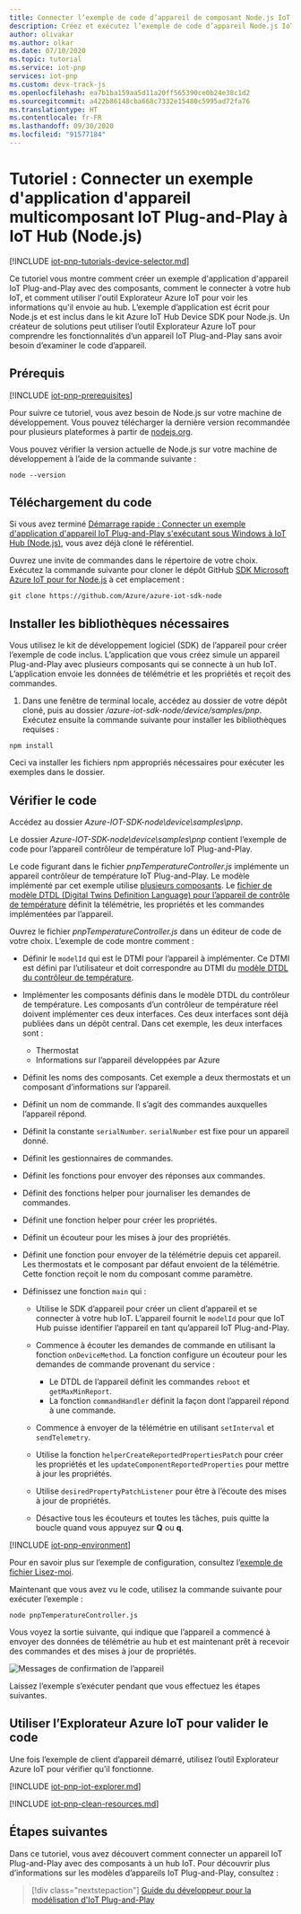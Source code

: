 ```yaml
---
title: Connecter l’exemple de code d’appareil de composant Node.js IoT Plug-and-Play à IoT Hub | Microsoft Docs
description: Créez et exécutez l’exemple de code d’appareil Node.js IoT Plug-and-Play qui utilise plusieurs composants et se connecte à un hub IoT. Utilisez l’outil Azure IoT Explorer pour afficher les informations envoyées par l’appareil au hub.
author: olivakar
ms.author: olkar
ms.date: 07/10/2020
ms.topic: tutorial
ms.service: iot-pnp
services: iot-pnp
ms.custom: devx-track-js
ms.openlocfilehash: ea7b1ba159aa5d11a20ff565390ce0b24e38c1d2
ms.sourcegitcommit: a422b86148cba668c7332e15480c5995ad72fa76
ms.translationtype: HT
ms.contentlocale: fr-FR
ms.lasthandoff: 09/30/2020
ms.locfileid: "91577184"
---
```

# <a name="tutorial-connect-a-sample-iot-plug-and-play-multiple-component-device-application-to-iot-hub-nodejs"></a>Tutoriel : Connecter un exemple d'application d'appareil multicomposant IoT Plug-and-Play à IoT Hub (Node.js)

[!INCLUDE [iot-pnp-tutorials-device-selector.md](../../includes/iot-pnp-tutorials-device-selector.md)]

Ce tutoriel vous montre comment créer un exemple d'application d'appareil IoT Plug-and-Play avec des composants, comment le connecter à votre hub IoT, et comment utiliser l'outil Explorateur Azure IoT pour voir les informations qu'il envoie au hub. L’exemple d’application est écrit pour Node.js et est inclus dans le kit Azure IoT Hub Device SDK pour Node.js. Un créateur de solutions peut utiliser l’outil Explorateur Azure IoT pour comprendre les fonctionnalités d’un appareil IoT Plug-and-Play sans avoir besoin d’examiner le code d’appareil.

## <a name="prerequisites"></a>Prérequis

[!INCLUDE [iot-pnp-prerequisites](../../includes/iot-pnp-prerequisites.md)]

Pour suivre ce tutoriel, vous avez besoin de Node.js sur votre machine de développement. Vous pouvez télécharger la dernière version recommandée pour plusieurs plateformes à partir de [nodejs.org](https://nodejs.org).

Vous pouvez vérifier la version actuelle de Node.js sur votre machine de développement à l’aide de la commande suivante :

```cmd/sh
node --version
```

## <a name="download-the-code"></a>Téléchargement du code

Si vous avez terminé [Démarrage rapide : Connecter un exemple d'application d'appareil IoT Plug-and-Play s'exécutant sous Windows à IoT Hub (Node.js)](quickstart-connect-device-node.md), vous avez déjà cloné le référentiel.

Ouvrez une invite de commandes dans le répertoire de votre choix. Exécutez la commande suivante pour cloner le dépôt GitHub [SDK Microsoft Azure IoT pour for Node.js](https://github.com/Azure/azure-iot-sdk-node) à cet emplacement :

```cmd/sh
git clone https://github.com/Azure/azure-iot-sdk-node
```

## <a name="install-required-libraries"></a>Installer les bibliothèques nécessaires

Vous utilisez le kit de développement logiciel (SDK) de l’appareil pour créer l’exemple de code inclus. L’application que vous créez simule un appareil Plug-and-Play avec plusieurs composants qui se connecte à un hub IoT. L’application envoie les données de télémétrie et les propriétés et reçoit des commandes.

1. Dans une fenêtre de terminal locale, accédez au dossier de votre dépôt cloné, puis au dossier */azure-iot-sdk-node/device/samples/pnp*. Exécutez ensuite la commande suivante pour installer les bibliothèques requises :

```cmd/sh
npm install
```

Ceci va installer les fichiers npm appropriés nécessaires pour exécuter les exemples dans le dossier.

## <a name="review-the-code"></a>Vérifier le code

Accédez au dossier *Azure-IOT-SDK-node\device\samples\pnp*.

Le dossier *Azure-IOT-SDK-node\device\samples\pnp* contient l’exemple de code pour l’appareil contrôleur de température IoT Plug-and-Play.

Le code figurant dans le fichier *pnpTemperatureController.js* implémente un appareil contrôleur de température IoT Plug-and-Play. Le modèle implémenté par cet exemple utilise [plusieurs composants](concepts-components.md). Le [fichier de modèle DTDL (Digital Twins Definition Language) pour l’appareil de contrôle de température](https://github.com/Azure/opendigitaltwins-dtdl/blob/master/DTDL/v2/samples/TemperatureController.json) définit la télémétrie, les propriétés et les commandes implémentées par l’appareil.

Ouvrez le fichier *pnpTemperatureController.js* dans un éditeur de code de votre choix. L’exemple de code montre comment :

- Définir le `modelId` qui est le DTMI pour l’appareil à implémenter. Ce DTMI est défini par l’utilisateur et doit correspondre au DTMI du [modèle DTDL du contrôleur de température](https://github.com/Azure/opendigitaltwins-dtdl/blob/master/DTDL/v2/samples/TemperatureController.json).

- Implémenter les composants définis dans le modèle DTDL du contrôleur de température. Les composants d’un contrôleur de température réel doivent implémenter ces deux interfaces. Ces deux interfaces sont déjà publiées dans un dépôt central. Dans cet exemple, les deux interfaces sont :

  - Thermostat
  - Informations sur l’appareil développées par Azure

- Définit les noms des composants. Cet exemple a deux thermostats et un composant d’informations sur l’appareil.

- Définit un nom de commande. Il s’agit des commandes auxquelles l’appareil répond.

- Définit la constante `serialNumber`. `serialNumber` est fixe pour un appareil donné.

- Définit les gestionnaires de commandes.

- Définit les fonctions pour envoyer des réponses aux commandes.

- Définit des fonctions helper pour journaliser les demandes de commandes.

- Définit une fonction helper pour créer les propriétés.

- Définit un écouteur pour les mises à jour des propriétés.

- Définit une fonction pour envoyer de la télémétrie depuis cet appareil. Les thermostats et le composant par défaut envoient de la télémétrie. Cette fonction reçoit le nom du composant comme paramètre.

- Définissez une fonction `main` qui :

  - Utilise le SDK d’appareil pour créer un client d’appareil et se connecter à votre hub IoT. L’appareil fournit le `modelId` pour que IoT Hub puisse identifier l’appareil en tant qu’appareil IoT Plug-and-Play.

  - Commence à écouter les demandes de commande en utilisant la fonction `onDeviceMethod`. La fonction configure un écouteur pour les demandes de commande provenant du service :

    - Le DTDL de l’appareil définit les commandes `reboot` et `getMaxMinReport`.
    - La fonction `commandHandler` définit la façon dont l’appareil répond à une commande.

  - Commence à envoyer de la télémétrie en utilisant `setInterval` et `sendTelemetry`.

  - Utilise la fonction `helperCreateReportedPropertiesPatch` pour créer les propriétés et les `updateComponentReportedProperties` pour mettre à jour les propriétés.

  - Utilise `desiredPropertyPatchListener` pour être à l’écoute des mises à jour de propriétés.

  - Désactive tous les écouteurs et toutes les tâches, puis quitte la boucle quand vous appuyez sur **Q** ou **q**.

[!INCLUDE [iot-pnp-environment](../../includes/iot-pnp-environment.md)]

Pour en savoir plus sur l’exemple de configuration, consultez l’[exemple de fichier Lisez-moi](https://github.com/Azure/azure-iot-sdk-node/blob/master/device/samples/pnp/readme.md).

Maintenant que vous avez vu le code, utilisez la commande suivante pour exécuter l’exemple :

```cmd\sh
node pnpTemperatureController.js
```

Vous voyez la sortie suivante, qui indique que l’appareil a commencé à envoyer des données de télémétrie au hub et est maintenant prêt à recevoir des commandes et des mises à jour de propriétés.

![Messages de confirmation de l’appareil](media/tutorial-multiple-components-node/multiple-component.png)

Laissez l’exemple s’exécuter pendant que vous effectuez les étapes suivantes.

## <a name="use-azure-iot-explorer-to-validate-the-code"></a>Utiliser l’Explorateur Azure IoT pour valider le code

Une fois l’exemple de client d’appareil démarré, utilisez l’outil Explorateur Azure IoT pour vérifier qu’il fonctionne.

[!INCLUDE [iot-pnp-iot-explorer.md](../../includes/iot-pnp-iot-explorer.md)]

[!INCLUDE [iot-pnp-clean-resources.md](../../includes/iot-pnp-clean-resources.md)]

## <a name="next-steps"></a>Étapes suivantes

Dans ce tutoriel, vous avez découvert comment connecter un appareil IoT Plug-and-Play avec des composants à un hub IoT. Pour découvrir plus d’informations sur les modèles d’appareils IoT Plug-and-Play, consultez :

> [!div class="nextstepaction"]
> [Guide du développeur pour la modélisation d'IoT Plug-and-Play](concepts-developer-guide-device-csharp.md)
